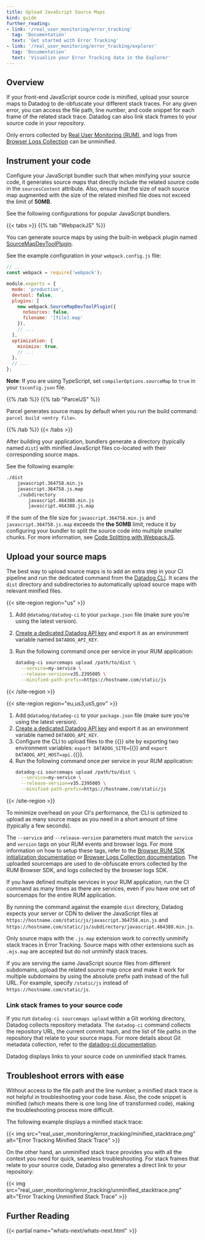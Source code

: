 ```yaml
---
title: Upload JavaScript Source Maps
kind: guide
further_reading:
- link: '/real_user_monitoring/error_tracking'
  tag: 'Documentation'
  text: 'Get started with Error Tracking'
- link: '/real_user_monitoring/error_tracking/explorer'
  tag: 'Documentation'
  text: 'Visualize your Error Tracking data in the Explorer'
---
```


## Overview

If your front-end JavaScript source code is minified, upload your source maps to Datadog to de-obfuscate your different stack traces. For any given error, you can access the file path, line number, and code snippet for each frame of the related stack trace. Datadog can also link stack frames to your source code in your repository.

<div class="alert alert-info">Only errors collected by <a href="/real_user_monitoring/">Real User Monitoring (RUM)</a>, and logs from <a href="/logs/log_collection/javascript/">Browser Logs Collection</a> can be unminified.</div>

## Instrument your code

Configure your JavaScript bundler such that when minifying your source code, it generates source maps that directly include the related source code in the `sourcesContent` attribute. Also, ensure that the size of each source map augmented with the size of the related minified file does not exceed the limit of **50MB**.

See the following configurations for popular JavaScript bundlers.

{{< tabs >}}
{{% tab "WebpackJS" %}}

You can generate source maps by using the built-in webpack plugin named [SourceMapDevToolPlugin][1].

See the example configuration in your `webpack.config.js` file:

```javascript
// ...
const webpack = require('webpack');

module.exports = {
  mode: 'production',
  devtool: false,
  plugins: [
    new webpack.SourceMapDevToolPlugin({
      noSources: false,
      filename: '[file].map'
    }),
    // ...
  ],
  optimization: {
    minimize: true,
    // ...
  },
  // ...
};
```

**Note**: If you are using TypeScript, set `compilerOptions.sourceMap` to `true` in your `tsconfig.json` file.

[1]: https://webpack.js.org/plugins/source-map-dev-tool-plugin/
{{% /tab %}}
{{% tab "ParcelJS" %}}

Parcel generates source maps by default when you run the build command: `parcel build <entry file>`.

{{% /tab %}}
{{< /tabs >}}

After building your application, bundlers generate a directory (typically named `dist`) with minified JavaScript files co-located with their corresponding source maps.

See the following example:

```bash
./dist
    javascript.364758.min.js
    javascript.364758.js.map
    ./subdirectory
        javascript.464388.min.js
        javascript.464388.js.map
```

<div class="alert alert-warning">If the sum of the file size for <code>javascript.364758.min.js</code> and <code>javascript.364758.js.map</code> exceeds the <b>the 50MB</b> limit, reduce it by configuring your bundler to split the source code into multiple smaller chunks. For more information, see <a href="https://webpack.js.org/guides/code-splitting/">Code Splitting with WebpackJS</a>.</div>

## Upload your source maps

The best way to upload source maps is to add an extra step in your CI pipeline and run the dedicated command from the [Datadog CLI][1]. It scans the `dist` directory and subdirectories to automatically upload source maps with relevant minified files.

{{< site-region region="us" >}}
1. Add `@datadog/datadog-ci` to your `package.json` file (make sure you're using the latest version).
2. [Create a dedicated Datadog API key][1] and export it as an environment variable named `DATADOG_API_KEY`.
3. Run the following command once per service in your RUM application:

   ```bash
   datadog-ci sourcemaps upload /path/to/dist \
     --service=my-service \
     --release-version=v35.2395005 \
     --minified-path-prefix=https://hostname.com/static/js
   ```


[1]: https://app.datadoghq.com/organization-settings/api-keys
{{< /site-region >}}

{{< site-region region="eu,us3,us5,gov" >}}
1. Add `@datadog/datadog-ci` to your `package.json` file (make sure you're using the latest version).
2. [Create a dedicated Datadog API key][1] and export it as an environment variable named `DATADOG_API_KEY`.
3. Configure the CLI to upload files to the {{<region-param key="dd_site_name">}} site by exporting two environment variables: `export DATADOG_SITE=`{{<region-param key="dd_site" code="true">}} and `export DATADOG_API_HOST=api.`{{<region-param key="dd_site" code="true">}}.
4. Run the following command once per service in your RUM application:
   ```bash
   datadog-ci sourcemaps upload /path/to/dist \
     --service=my-service \
     --release-version=v35.2395005 \
     --minified-path-prefix=https://hostname.com/static/js
   ```


[1]: https://app.datadoghq.com/organization-settings/api-keys
{{< /site-region >}}

To minimize overhead on your CI's performance, the CLI is optimized to upload as many source maps as you need in a short amount of time (typically a few seconds).

The `--service` and `--release-version` parameters must match the `service` and `version` tags on your RUM events and browser logs. For more information on how to setup these tags, refer to the [Browser RUM SDK initialization documentation][2] or [Browser Logs Collection documentation][3]. The uploaded sourcemaps are used to de-obfuscate errors collected by the RUM Browser SDK, and logs collected by the browser logs SDK.

<div class="alert alert-info">If you have defined multiple services in your RUM application, run the CI command as many times as there are services, even if you have one set of sourcemaps for the entire RUM application.</div>

By running the command against the example `dist` directory, Datadog expects your server or CDN to deliver the JavaScript files at `https://hostname.com/static/js/javascript.364758.min.js` and `https://hostname.com/static/js/subdirectory/javascript.464388.min.js`.

Only source maps with the `.js.map` extension work to correctly unminify stack traces in Error Tracking. Source maps with other extensions such as `.mjs.map` are accepted but do not unminify stack traces.

<div class="alert alert-info">If you are serving the same JavaScript source files from different subdomains, upload the related source map once and make it work for multiple subdomains by using the absolute prefix path instead of the full URL. For example, specify <code>/static/js</code> instead of <code>https://hostname.com/static/js</code>.</div>

### Link stack frames to your source code

If you run `datadog-ci sourcemaps upload` within a Git working directory, Datadog collects repository metadata. The `datadog-ci` command collects the repository URL, the current commit hash, and the list of file paths in the repository that relate to your source maps. For more details about Git metadata collection, refer to the [datadog-ci documentation][4].

Datadog displays links to your source code on unminified stack frames.

## Troubleshoot errors with ease

Without access to the file path and the line number, a minified stack trace is not helpful in troubleshooting your code base. Also, the code snippet is minified (which means there is one long line of transformed code), making the troubleshooting process more difficult.

The following example displays a minified stack trace:

{{< img src="real_user_monitoring/error_tracking/minified_stacktrace.png" alt="Error Tracking Minified Stack Trace" >}}

On the other hand, an unminified stack trace provides you with all the context you need for quick, seamless troubleshooting. For stack frames that relate to your source code, Datadog also generates a direct link to your repository:

{{< img src="real_user_monitoring/error_tracking/unminified_stacktrace.png" alt="Error Tracking Unminified Stack Trace" >}}

## Further Reading

{{< partial name="whats-next/whats-next.html" >}}

[1]: https://github.com/DataDog/datadog-ci/tree/master/src/commands/sourcemaps
[2]: https://docs.datadoghq.com/real_user_monitoring/browser/#initialization-parameters
[3]: https://docs.datadoghq.com/logs/log_collection/javascript/#initialization-parameters
[4]: https://github.com/DataDog/datadog-ci/tree/master/src/commands/sourcemaps#link-errors-with-your-source-code
